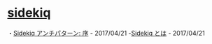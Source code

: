 # [sidekiq](https://github.com/mperham/sidekiq)
・[Sidekiq アンチパターン: 序](http://tech.smarthr.jp/tech/644) - 2017/04/21
-[Sidekiq とは](http://dev.classmethod.jp/server-side/ruby-on-rails-sidekiq/) - 2017/04/21
